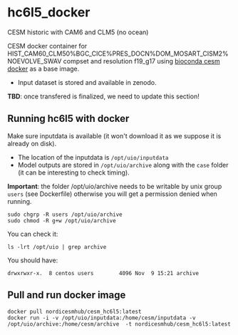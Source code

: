 # hc6l5_docker
CESM historic with CAM6 and CLM5 (no ocean)

CESM docker container for HIST_CAM60_CLM50%BGC_CICE%PRES_DOCN%DOM_MOSART_CISM2%NOEVOLVE_SWAV  compset and resolution f19_g17 using [bioconda cesm docker](https://bioconda.github.io/recipes/cesm/README.html) as a base image.

- Input dataset is stored and available in zenodo.

**TBD**: once transfered is finalized, we need to update this section!


## Running hc6l5  with docker

Make sure inputdata is available (it won't download it as we suppose it is already on disk). 
- The location of the inputdata is `/opt/uio/inputdata` 
- Model outputs are stored in `/opt/uio/archive` along with the `case` folder (it can be interesting to check timing).

**Important**: the folder /opt/uio/archive needs to be writable by unix group `users` (see Dockerfile) otherwise you will get a permission denied when running.

```
sudo chgrp -R users /opt/uio/archive
sudo chmod -R g+w /opt/uio/archive
```

You can check it:

```
ls -lrt /opt/uio | grep archive
```

You should have:

```
drwxrwxr-x.  8 centos users        4096 Nov  9 15:21 archive
```

## Pull and run docker image

```
docker pull nordicesmhub/cesm_hc6l5:latest
docker run -i -v /opt/uio/inputdata:/home/cesm/inputdata -v /opt/uio/archive:/home/cesm/archive  -t nordicesmhub/cesm_hc6l5:latest
```


